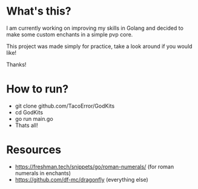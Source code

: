# What's this?

I am currently working on improving my skills in Golang and decided to make some custom enchants in a simple pvp core.

This project was made simply for practice, take a look around if you would like!

Thanks!

# How to run?

- git clone github.com/TacoError/GodKits
- cd GodKits
- go run main.go
- Thats all!

# Resources

 - https://freshman.tech/snippets/go/roman-numerals/ (for roman numerals in enchants)
 - https://github.com/df-mc/dragonfly (everything else)
